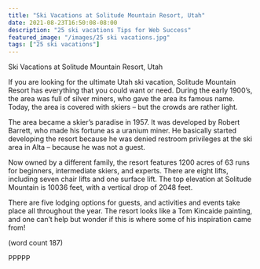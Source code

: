 ```yaml
---
title: "Ski Vacations at Solitude Mountain Resort, Utah"
date: 2021-08-23T16:50:08-08:00
description: "25 ski vacations Tips for Web Success"
featured_image: "/images/25 ski vacations.jpg"
tags: ["25 ski vacations"]
---
```


Ski Vacations at Solitude Mountain Resort, Utah

If you are looking for the ultimate Utah ski vacation,
Solitude Mountain Resort has everything that you 
could want or need. During the early 1900’s, the 
area was full of silver miners, who gave the area its 
famous name. Today, the area is covered with 
skiers – but the crowds are rather light.

The area became a skier’s paradise in 1957. It was 
developed by Robert Barrett, who made his fortune 
as a uranium miner. He basically started developing 
the resort because he was denied restroom privileges 
at the ski area in Alta – because he was not a guest.

Now owned by a different family, the resort features 
1200 acres of 63 runs for beginners, intermediate 
skiers, and experts. There are eight lifts, including 
seven chair lifts and one surface lift. The top 
elevation at Solitude Mountain is 10036 feet, with 
a vertical drop of 2048 feet.

There are five lodging options for guests, and 
activities and events take place all throughout the 
year. The resort looks like a Tom Kincaide painting, 
and one can’t help but wonder if this is where some 
of his inspiration came from!

(word count 187)

PPPPP

